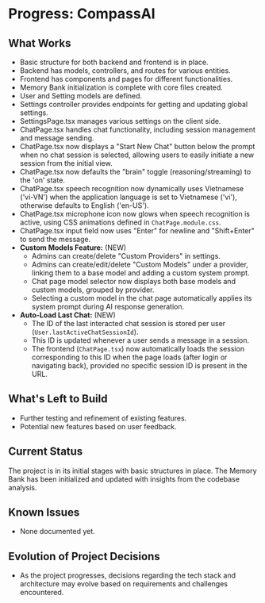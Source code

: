 # Progress: CompassAI

## What Works
- Basic structure for both backend and frontend is in place.
- Backend has models, controllers, and routes for various entities.
- Frontend has components and pages for different functionalities.
- Memory Bank initialization is complete with core files created.
- User and Setting models are defined.
- Settings controller provides endpoints for getting and updating global settings.
- SettingsPage.tsx manages various settings on the client side.
- ChatPage.tsx handles chat functionality, including session management and message sending.
- ChatPage.tsx now displays a "Start New Chat" button below the prompt when no chat session is selected, allowing users to easily initiate a new session from the initial view.
- ChatPage.tsx now defaults the "brain" toggle (reasoning/streaming) to the 'on' state.
- ChatPage.tsx speech recognition now dynamically uses Vietnamese ('vi-VN') when the application language is set to Vietnamese ('vi'), otherwise defaults to English ('en-US').
- ChatPage.tsx microphone icon now glows when speech recognition is active, using CSS animations defined in `ChatPage.module.css`.
- ChatPage.tsx input field now uses "Enter" for newline and "Shift+Enter" to send the message.
- **Custom Models Feature:** (NEW)
    - Admins can create/delete "Custom Providers" in settings.
    - Admins can create/edit/delete "Custom Models" under a provider, linking them to a base model and adding a custom system prompt.
    - Chat page model selector now displays both base models and custom models, grouped by provider.
    - Selecting a custom model in the chat page automatically applies its system prompt during AI response generation.
- **Auto-Load Last Chat:** (NEW)
    - The ID of the last interacted chat session is stored per user (`User.lastActiveChatSessionId`).
    - This ID is updated whenever a user sends a message in a session.
    - The frontend (`ChatPage.tsx`) now automatically loads the session corresponding to this ID when the page loads (after login or navigating back), provided no specific session ID is present in the URL.

## What's Left to Build
- Further testing and refinement of existing features.
- Potential new features based on user feedback.

## Current Status
The project is in its initial stages with basic structures in place. The Memory Bank has been initialized and updated with insights from the codebase analysis.

## Known Issues
- None documented yet.

## Evolution of Project Decisions
- As the project progresses, decisions regarding the tech stack and architecture may evolve based on requirements and challenges encountered.
